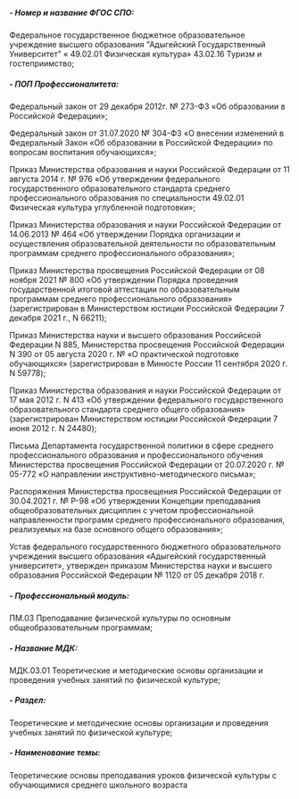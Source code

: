 ##### - Номер и название ФГОС СПО:
Федеральное государственное бюджетное образовательное учреждение высшего образования "Адыгейский Государственный Университет"  « 49.02.01 Физическая культура» 
43.02.16 Туризм и гостеприимство;
##### - ПОП Профессионалитета:

 Федеральный закон от 29 декабря 2012г. № 273-ФЗ «Об образовании в  Российской  Федерации»; 

 Федеральный закон от 31.07.2020 № 304-ФЗ «О внесении изменений в Федеральный Закон «Об образовании в Российской Федерации» по вопросам воспитания обучающихся»; 


 Приказ Министерства образования и науки Российской Федерации от 11 августа 2014 г. № 976 «Об утверждении федерального государственного образовательного стандарта среднего профессионального образования по специальности 49.02.01 Физическая культура углубленной подготовки»; 


 Приказ Министерства образования и науки Российской Федерации от 14.06.2013 № 464 «Об утверждении Порядка организации и осуществления образовательной деятельности по образовательным программам среднего профессионального образования»; 


 Приказ Министерства просвещения Российской Федерации от 08 ноября 2021 № 800 «Об утверждении Порядка проведения государственной итоговой аттестации по образовательным программам среднего профессионального образования» (зарегистрирован в Министерством юстиции Российской Федерации 7 декабря 2021 г., N 66211); 


 Приказ Министерства науки и высшего образования Российской Федерации N 885, Министерства просвещения Российской Федерации N 390 от 05 августа 2020 г. № «О практической подготовке обучающихся» (зарегистрирован в Минюсте России 11 сентября 2020 г. N 59778); 


 Приказ Министерства образования и науки Российской Федерации от 17 мая 2012 г. N 413 «Об утверждении федерального государственного образовательного стандарта среднего общего образования» (зарегистрирован Министерством юстиции Российской Федерации 7 июня 2012 г. N 24480); 


 Письма Департамента государственной политики в сфере среднего профессионального образования и профессионального обучения Министерства просвещения Российской Федерации от 20.07.2020 г. № 05-772 «О направлении инструктивно-методического письма»; 


 Распоряжения Министерства просвещения Российской Федерации от 30.04.2021 г. № Р-98 «Об утверждении Концепции преподавания общеобразовательных дисциплин с учетом профессиональной направленности программ среднего профессионального образования, реализуемых на базе основного общего образования»; 


 Устав федерального государственного бюджетного образовательного учреждения высшего образования «Адыгейский государственный университет», утвержден приказом Министерства науки и высшего образования Российской Федерации № 1120 от 05 декабря 2018 г. 

##### - Профессиональный модуль:

ПМ.03 Преподавание физической культуры по основным общеобразовательным программам; 
##### - Название МДК:

МДК.03.01 Теоретические и методические основы организации и проведения учебных занятий по физической культуре; 
##### - Раздел:
Теоретические и методические основы организации и проведения учебных занятий по физической культуре;

##### - Наименование темы:
Теоретические основы преподавания уроков физической культуры с обучающимися среднего школьного возраста 
